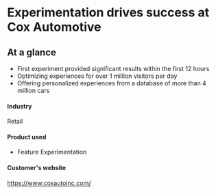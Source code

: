 # Experimentation drives success at Cox Automotive

## At a glance

- First experiment provided significant results within the first 12 hours
- Optimizing experiences for over 1 million visitors per day
- Offering personalized experiences from a database of more than 4 million cars

#### Industry

Retail

#### Product used

- Feature Experimentation

#### Customer's website

https://www.coxautoinc.com/
